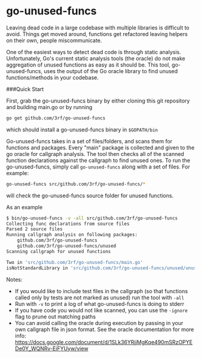 go-unused-funcs
===============

Leaving dead code in a large codebase with multiple libraries is difficult to avoid.
Things get moved around, functions get refactored leaving helpers on their own, people miscommunicate. 

One of the easiest ways to detect dead code is through static analysis. 
Unfortunately, Go's current static analysis tools (the oracle) do not make aggregation of unused functions as easy as it should be.
This tool, go-unused-funcs, uses the output of the Go oracle library to find unused functions/methods in your codebase. 

###Quick Start

First, grab the go-unused-funcs binary by either cloning this git repository and building main.go or by running
```bash
go get github.com/3rf/go-unused-funcs
```
which should install a go-unused-funcs binary in `$GOPATH/bin`

Go-unused-funcs takes in a set of files/folders, and scans them for functions and packages.
Every "main" package is collected and given to the go oracle for callgraph analysis.
The tool then checks all of the scanned function declarations against the callgraph to find unused ones.
To run the go-unused-funcs, simply call `go-unused-funcs` along with a set of files. For example:
```bash
go-unused-funcs src/github.com/3rf/go-unused-funcs/* 
```
will check the go-unused-funcs source folder for unused functions.

As an example
```bash
$ bin/go-unused-funcs -v -all src/github.com/3rf/go-unused-funcs
Collecting func declarations from source files
Parsed 2 source files
Running callgraph analysis on following packages:
	github.com/3rf/go-unused-funcs
	github.com/3rf/go-unused-funcs/unused
Scanning callgraph for unused functions

Two in 'src/github.com/3rf/go-unused-funcs/main.go'
isNotStandardLibrary in 'src/github.com/3rf/go-unused-funcs/unused/unused_func_finder.go'
```

Notes:
 * If you would like to include test files in the callgraph (so that functions called only by tests are not marked as unused) run the tool with `-all`
 * Run with `-v` to print a log of what go-unused-funcs is doing to stderr
 * If you have code you would not like scanned, you can use the `-ignore` flag to prune out matching paths
 * You can avoid calling the oracle during execution by passing in your own callgraph file in json format. See the oracle documentation for more info: https://docs.google.com/document/d/1SLk36YRjjMgKqe490mSRzOPYEDe0Y_WQNRv-EiFYUyw/view
